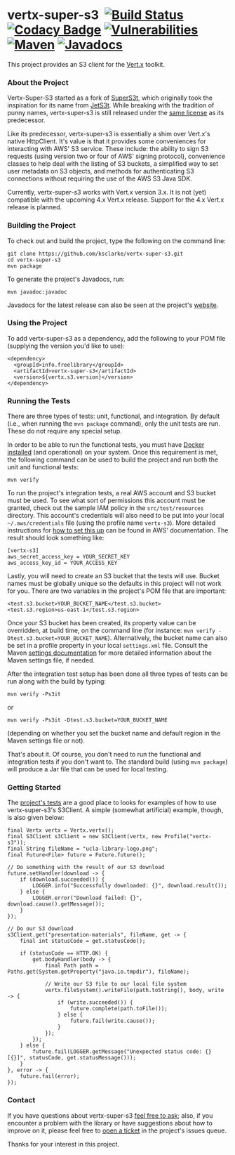 # vertx-super-s3 &nbsp;[![Build Status](https://api.travis-ci.org/ksclarke/vertx-super-s3.svg?branch=master)](https://travis-ci.org/ksclarke/vertx-super-s3) [![Codacy Badge](https://api.codacy.com/project/badge/Coverage/9d91580617f3424ba17f0738746c3991)](https://www.codacy.com/app/ksclarke/vertx-super-s3?utm_source=github.com&utm_medium=referral&utm_content=ksclarke/vertx-super-s3&utm_campaign=Badge_Coverage) [![Vulnerabilities](https://img.shields.io/snyk/vulnerabilities/github/ksclarke/vertx-super-s3)](https://snyk.io/test/github/ksclarke/vertx-super-s3) [![Maven](https://img.shields.io/maven-metadata/v/https/repo1.maven.org/maven2/info/freelibrary/vertx-super-s3/maven-metadata.xml.svg?colorB=brightgreen)](https://search.maven.org/artifact/info.freelibrary/vertx-super-s3) [![Javadocs](http://javadoc.io/badge/info.freelibrary/vertx-super-s3.svg)](http://projects.freelibrary.info/vertx-super-s3/javadocs.html)

This project provides an S3 client for the [Vert.x](https://vertx.io/) toolkit.

### About the Project

Vertx-Super-S3 started as a fork of [SuperS3t](https://github.com/spartango/SuperS3t/), which originally took the inspiration for its name from [JetS3t](http://www.jets3t.org/). While breaking with the tradition of punny names, vertx-super-s3 is still released under the [same license](https://github.com/ksclarke/vertx-super-s3/blob/master/LICENSE.txt) as its predecessor.

Like its predecessor, vertx-super-s3 is essentially a shim over Vert.x's native HttpClient. It's value is that it provides some conveniences for interacting with AWS' S3 service. These include: the ability to sign S3 requests (using version two or four of AWS' signing protocol), convenience classes to help deal with the listing of S3 buckets, a simplified way to set user metadata on S3 objects, and methods for authenticating S3 connections without requiring the use of the AWS S3 Java SDK.

Currently, vertx-super-s3 works with Vert.x version 3.x. It is not (yet) compatible with the upcoming 4.x Vert.x release. Support for the 4.x Vert.x release is planned.

### Building the Project

To check out and build the project, type the following on the command line:

    git clone https://github.com/ksclarke/vertx-super-s3.git
    cd vertx-super-s3
    mvn package

To generate the project's Javadocs, run:

    mvn javadoc:javadoc

Javadocs for the latest release can also be seen at the project's [website](http://projects.freelibrary.info/vertx-super-s3/javadocs.html).

### Using the Project

To add vertx-super-s3 as a dependency, add the following to your POM file (supplying the version you'd like to use):

    <dependency>
      <groupId>info.freelibrary</groupId>
      <artifactId>vertx-super-s3</artifactId>
      <version>${vertx.s3.version}</version>
    </dependency>

### Running the Tests

There are three types of tests: unit, functional, and integration. By default (i.e., when running the `mvn package` command), only the unit tests are run. These do not require any special setup.

In order to be able to run the functional tests, you must have [Docker installed](https://docs.docker.com/get-docker/) (and operational) on your system. Once this requirement is met, the following command can be used to build the project and run both the unit and functional tests:

    mvn verify
To run the project's integration tests, a real AWS account and S3 bucket must be used. To see what sort of permissions this account must be granted, check out the sample IAM policy in the `src/test/resources` directory. This account's credentials will also need to be put into your local `~/.aws/credentials` file (using the profile name `vertx-s3`). More detailed instructions for [how to set this up](https://docs.aws.amazon.com/cli/latest/userguide/cli-configure-profiles.html) can be found in AWS' documentation. The result should look something like:

    [vertx-s3]
    aws_secret_access_key = YOUR_SECRET_KEY
    aws_access_key_id = YOUR_ACCESS_KEY

Lastly, you will need to create an S3 bucket that the tests will use. Bucket names must be globally unique so the defaults in this project will not work for you. There are two variables in the project's POM file that are important:

    <test.s3.bucket>YOUR_BUCKET_NAME</test.s3.bucket>
    <test.s3.region>us-east-1</test.s3.region>

Once your S3 bucket has been created, its property value can be overridden, at build time, on the command line (for instance: `mvn verify -Dtest.s3.bucket=YOUR_BUCKET_NAME`). Alternatively, the bucket name can also be set in a profile property in your local `settings.xml` file. Consult the Maven [settings documentation](https://books.sonatype.com/mvnref-book/reference/appendix-settings-sect-details.html) for more detailed information about the Maven settings file, if needed.

After the integration test setup has been done all three types of tests can be run along with the build by typing:

    mvn verify -Ps3it

or

    mvn verify -Ps3it -Dtest.s3.bucket=YOUR_BUCKET_NAME

(depending on whether you set the bucket name and default region in the Maven settings file or not).

That's about it. Of course, you don't need to run the functional and integration tests if you don't want to. The standard build (using `mvn package`) will produce a Jar file that can be used for local testing.

### Getting Started

The [project's tests](https://github.com/ksclarke/vertx-super-s3/tree/master/src/test/java/info/freelibrary/vertx/s3) are a good place to looks for examples of how to use vertx-super-s3's S3Client. A simple (somewhat artificial) example, though, is also given below:

```
final Vertx vertx = Vertx.vertx();
final S3Client s3Client = new S3Client(vertx, new Profile("vertx-s3"));
final String fileName = "ucla-library-logo.png";
final Future<File> future = Future.future();

// Do something with the result of our S3 download
future.setHandler(download -> {
    if (download.succeeded()) {
        LOGGER.info("Successfully downloaded: {}", download.result());
    } else {
        LOGGER.error("Download failed: {}", download.cause().getMessage());
    }
});

// Do our S3 download
s3Client.get("presentation-materials", fileName, get -> {
    final int statusCode = get.statusCode();

    if (statusCode == HTTP.OK) {
        get.bodyHandler(body -> {
            final Path path = Paths.get(System.getProperty("java.io.tmpdir"), fileName);

            // Write our S3 file to our local file system
            vertx.fileSystem().writeFile(path.toString(), body, write -> {
                if (write.succeeded()) {
                    future.complete(path.toFile());
                } else {
                    future.fail(write.cause());
                }
            });
        });
    } else {
        future.fail(LOGGER.getMessage("Unexpected status code: {} [{}]", statusCode, get.statusMessage()));
    }
}, error -> {
    future.fail(error);
});
```

### Contact

If you have questions about vertx-super-s3 <a href="mailto:ksclarke@ksclarke.io">feel free to ask</a>; also, if you encounter a problem with the library or have suggestions about how to improve on it, please feel free to [open a ticket](https://github.com/ksclarke/vertx-super-s3/issues "GitHub Issue Queue") in the project's issues queue.

Thanks for your interest in this project.

